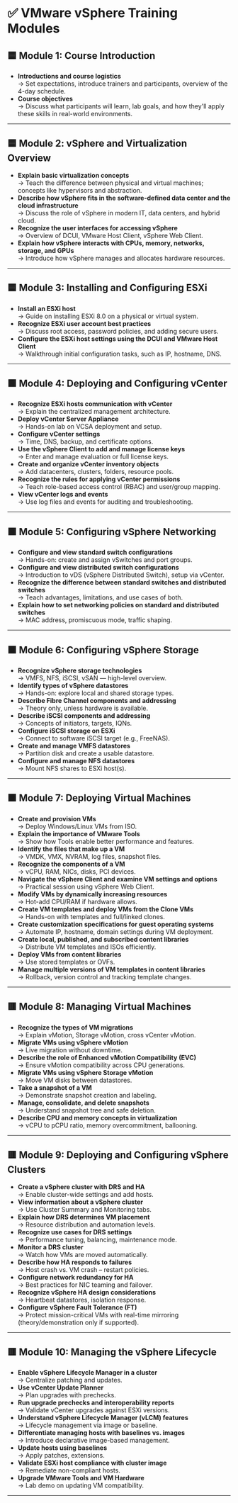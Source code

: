 # ✅ VMware vSphere Training Modules

## 🟦 Module 1: Course Introduction
- **Introductions and course logistics**  
  → Set expectations, introduce trainers and participants, overview of the 4-day schedule.  
- **Course objectives**  
  → Discuss what participants will learn, lab goals, and how they'll apply these skills in real-world environments.

---

## 🟦 Module 2: vSphere and Virtualization Overview
- **Explain basic virtualization concepts**  
  → Teach the difference between physical and virtual machines; concepts like hypervisors and abstraction.
- **Describe how vSphere fits in the software-defined data center and the cloud infrastructure**  
  → Discuss the role of vSphere in modern IT, data centers, and hybrid cloud.
- **Recognize the user interfaces for accessing vSphere**  
  → Overview of DCUI, VMware Host Client, vSphere Web Client.
- **Explain how vSphere interacts with CPUs, memory, networks, storage, and GPUs**  
  → Introduce how vSphere manages and allocates hardware resources.

---

## 🟦 Module 3: Installing and Configuring ESXi
- **Install an ESXi host**  
  → Guide on installing ESXi 8.0 on a physical or virtual system.
- **Recognize ESXi user account best practices**  
  → Discuss root access, password policies, and adding secure users.
- **Configure the ESXi host settings using the DCUI and VMware Host Client**  
  → Walkthrough initial configuration tasks, such as IP, hostname, DNS.

---

## 🟩 Module 4: Deploying and Configuring vCenter
- **Recognize ESXi hosts communication with vCenter**  
  → Explain the centralized management architecture.
- **Deploy vCenter Server Appliance**  
  → Hands-on lab on VCSA deployment and setup.
- **Configure vCenter settings**  
  → Time, DNS, backup, and certificate options.
- **Use the vSphere Client to add and manage license keys**  
  → Enter and manage evaluation or full license keys.
- **Create and organize vCenter inventory objects**  
  → Add datacenters, clusters, folders, resource pools.
- **Recognize the rules for applying vCenter permissions**  
  → Teach role-based access control (RBAC) and user/group mapping.
- **View vCenter logs and events**  
  → Use log files and events for auditing and troubleshooting.

---

## 🟩 Module 5: Configuring vSphere Networking
- **Configure and view standard switch configurations**  
  → Hands-on: create and assign vSwitches and port groups.
- **Configure and view distributed switch configurations**  
  → Introduction to vDS (vSphere Distributed Switch), setup via vCenter.
- **Recognize the difference between standard switches and distributed switches**  
  → Teach advantages, limitations, and use cases of both.
- **Explain how to set networking policies on standard and distributed switches**  
  → MAC address, promiscuous mode, traffic shaping.

---

## 🟧 Module 6: Configuring vSphere Storage
- **Recognize vSphere storage technologies**  
  → VMFS, NFS, iSCSI, vSAN — high-level overview.
- **Identify types of vSphere datastores**  
  → Hands-on: explore local and shared storage types.
- **Describe Fibre Channel components and addressing**  
  → Theory only, unless hardware is available.
- **Describe iSCSI components and addressing**  
  → Concepts of initiators, targets, IQNs.
- **Configure iSCSI storage on ESXi**  
  → Connect to software iSCSI target (e.g., FreeNAS).
- **Create and manage VMFS datastores**  
  → Partition disk and create a usable datastore.
- **Configure and manage NFS datastores**  
  → Mount NFS shares to ESXi host(s).

---

## 🟧 Module 7: Deploying Virtual Machines
- **Create and provision VMs**  
  → Deploy Windows/Linux VMs from ISO.
- **Explain the importance of VMware Tools**  
  → Show how Tools enable better performance and features.
- **Identify the files that make up a VM**  
  → VMDK, VMX, NVRAM, log files, snapshot files.
- **Recognize the components of a VM**  
  → vCPU, RAM, NICs, disks, PCI devices.
- **Navigate the vSphere Client and examine VM settings and options**  
  → Practical session using vSphere Web Client.
- **Modify VMs by dynamically increasing resources**  
  → Hot-add CPU/RAM if hardware allows.
- **Create VM templates and deploy VMs from the Clone VMs**  
  → Hands-on with templates and full/linked clones.
- **Create customization specifications for guest operating systems**  
  → Automate IP, hostname, domain settings during VM deployment.
- **Create local, published, and subscribed content libraries**  
  → Distribute VM templates and ISOs efficiently.
- **Deploy VMs from content libraries**  
  → Use stored templates or OVFs.
- **Manage multiple versions of VM templates in content libraries**  
  → Rollback, version control and tracking template changes.

---

## 🟥 Module 8: Managing Virtual Machines
- **Recognize the types of VM migrations**  
  → Explain vMotion, Storage vMotion, cross vCenter vMotion.
- **Migrate VMs using vSphere vMotion**  
  → Live migration without downtime.
- **Describe the role of Enhanced vMotion Compatibility (EVC)**  
  → Ensure vMotion compatibility across CPU generations.
- **Migrate VMs using vSphere Storage vMotion**  
  → Move VM disks between datastores.
- **Take a snapshot of a VM**  
  → Demonstrate snapshot creation and labeling.
- **Manage, consolidate, and delete snapshots**  
  → Understand snapshot tree and safe deletion.
- **Describe CPU and memory concepts in virtualization**  
  → vCPU to pCPU ratio, memory overcommitment, ballooning.

---

## 🟥 Module 9: Deploying and Configuring vSphere Clusters
- **Create a vSphere cluster with DRS and HA**  
  → Enable cluster-wide settings and add hosts.
- **View information about a vSphere cluster**  
  → Use Cluster Summary and Monitoring tabs.
- **Explain how DRS determines VM placement**  
  → Resource distribution and automation levels.
- **Recognize use cases for DRS settings**  
  → Performance tuning, balancing, maintenance mode.
- **Monitor a DRS cluster**  
  → Watch how VMs are moved automatically.
- **Describe how HA responds to failures**  
  → Host crash vs. VM crash – restart policies.
- **Configure network redundancy for HA**  
  → Best practices for NIC teaming and failover.
- **Recognize vSphere HA design considerations**  
  → Heartbeat datastores, isolation response.
- **Configure vSphere Fault Tolerance (FT)**  
  → Protect mission-critical VMs with real-time mirroring (theory/demonstration only if supported).

---

## 🟥 Module 10: Managing the vSphere Lifecycle
- **Enable vSphere Lifecycle Manager in a cluster**  
  → Centralize patching and updates.
- **Use vCenter Update Planner**  
  → Plan upgrades with prechecks.
- **Run upgrade prechecks and interoperability reports**  
  → Validate vCenter upgrades against ESXi versions.
- **Understand vSphere Lifecycle Manager (vLCM) features**  
  → Lifecycle management via image or baseline.
- **Differentiate managing hosts with baselines vs. images**  
  → Introduce declarative image-based management.
- **Update hosts using baselines**  
  → Apply patches, extensions.
- **Validate ESXi host compliance with cluster image**  
  → Remediate non-compliant hosts.
- **Upgrade VMware Tools and VM Hardware**  
  → Lab demo on updating VM compatibility.

---

